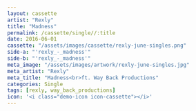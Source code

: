 ```yaml
---
layout: cassette
artist: "Rexly"
title: "Madness"
permalink: /cassette/single//:title
date: 2016-06-01
cassette: "/assets/images/cassette/rexly-june-singles.png"
side-a: "'rexly_-_madness'"
side-b: "'rexly_-_madness'"
meta_image: "/assets/images/artwork/rexly-june-singles.jpg"
meta_artist: "Rexly"
meta_title: "Madness<br>ft. Way Back Productions"
categories: Single
tags: [rexly, way_back_productions]
icon: '<i class="demo-icon icon-cassette"></i>'
---
```


